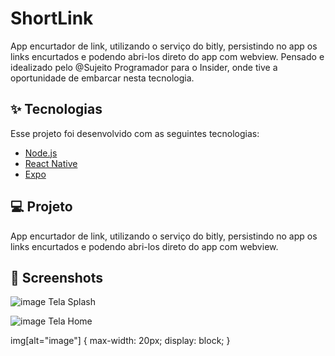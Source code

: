 # ShortLink
App encurtador de link, utilizando o serviço do bitly, persistindo no app os links encurtados e podendo abri-los direto do app com webview.
Pensado e idealizado pelo @Sujeito Programador para o Insider, onde tive a oportunidade de embarcar nesta tecnologia.

## ✨ Tecnologias

Esse projeto foi desenvolvido com as seguintes tecnologias:

- [Node.js](https://nodejs.org/)
- [React Native](https://reactnative.dev/)
- [Expo](https://expo.io/)

## 💻 Projeto

App encurtador de link, utilizando o serviço do bitly, persistindo no app os links encurtados e podendo abri-los direto do app com webview.

## 📝 Screenshots

![image](https://drive.google.com/uc?export=view&id=19b_h66jCxkz1pEF6yhWI7V8lSmr2QuNq)
Tela Splash

![image](https://drive.google.com/uc?export=view&id=19bXct38jDWseuDIbpkPOoJIiCFnv6QTM)
Tela Home

img[alt="image"] { 
  max-width:  20px; 
  display: block;
}
